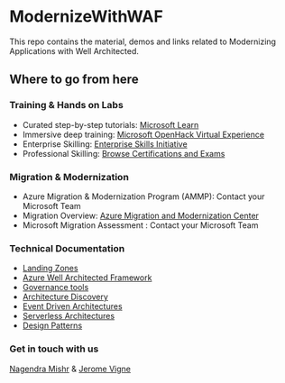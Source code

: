 # ModernizeWithWAF
This repo contains the material, demos and links related to Modernizing Applications with Well Architected.

## Where to go from here

### Training & Hands on Labs

- Curated step-by-step tutorials: [Microsoft Learn](https://docs.microsoft.com/en-us/learn/) 
- Immersive deep training: [Microsoft OpenHack Virtual Experience](https://www.microsoft.com/en-us/openhack/?wt.mc_id=AID3019526_QSG_EML_498535)
- Enterprise Skilling: [Enterprise Skills Initiative](https://esi.microsoft.com/landing)
- Professional Skilling: [Browse Certifications and Exams](https://docs.microsoft.com/en-us/learn/certifications/browse/)

### Migration & Modernization
- Azure Migration & Modernization Program (AMMP):  Contact your Microsoft Team
- Migration Overview: [Azure Migration and Modernization Center](https://azure.microsoft.com/en-us/migration/#overview)
- Microsoft Migration Assessment :  Contact your Microsoft Team

### Technical Documentation
- [Landing Zones](https://docs.microsoft.com/en-us/azure/cloud-adoption-framework/ready/landing-zone/)
- [Azure Well Architected Framework](https://docs.microsoft.com/en-us/azure/architecture/framework/)
- [Governance tools](https://docs.microsoft.com/en-us/azure/governance/)
- [Architecture Discovery](https://docs.microsoft.com/en-us/azure/architecture/browse/)
- [Event Driven Architectures](https://docs.microsoft.com/en-us/azure/architecture/guide/architecture-styles/event-driven)
- [Serverless Architectures](https://docs.microsoft.com/en-us/azure/architecture/serverless-quest/reference-architectures)
- [Design Patterns](https://docs.microsoft.com/en-us/azure/architecture/patterns/)


### Get in touch with us

[Nagendra Mishr](mailto:nagendra.mishr@microsoft.com) & [Jerome Vigne](mailto:jerome.vigne@microsoft.com)
